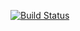[![Build Status](https://travis-ci.org/dmred/stack.svg?branch=master)](https://travis-ci.org/dmred/stack)
